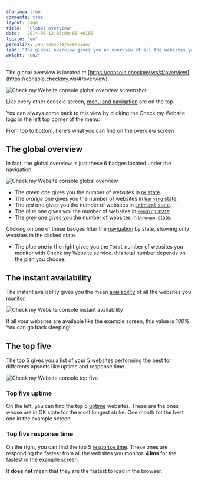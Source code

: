 ```yaml
---
sharing: true
comments: true
layout: page
title:  "Global overview"
date:   2014-06-12 08:00:00 +0100
locale: "en"
permalink: /en/console/overview/
lead: "The global overview gives you an overview of all the websites you monitor."
weight: "002"
---
```


The global overview is located at [https://console.checkmy.ws/#/overview](https://console.checkmy.ws/#/overview).	

![Check my Website console global overview screenshot](/assets/img/fullsize/en/console/overview/global-overview-fullscreen.png)

Like every other console screen, [menu and navigation](/en/console/menu-navigation/) are on the top.

You can always come back to this view by clicking the Check my Website logo in the left top corner of the menu.

From top to bottom, here's what you can find on the overview screen

## The global overview

In fact, the global overview is just these 6 badges located under the navigation.

![Check my Website console global overview](/assets/img/fullsize/en/console/overview/global-overview.png)

- The *green* one gives you the number of websites in [`OK` state](/en/terms-definitions/#ok-state).
- The *orange* one gives you the number of websites in [`Warning` state](/en/terms-definitions/#warning-state).
- The *red* one gives you the number of websites in [`Critical` state](/en/terms-definitions/#critical-state).
- The *blue* one gives you the number of websites in [`Pending` state](/en/terms-definitions/#pending-state).
- The *grey* one gives you the number of websites in [`Unknown` state](/en/terms-definitions/#unknown-state).

Clicking on one of these badges filter the [navigation](/en/console/menu-navigation/) by state, showing only websites in the clicked state.

- The *blue* one in the right gives you the `Total` number of websites you monitor with Check my Website service. this total number depends on the plan you choose.

## The instant availability

The instant availablity gives you the mean [availability](/en/terms-definitions/#availability) of all the websites you monitor.

![Check my Website console instant availability](/assets/img/fullsize/en/console/overview/instant-availability.png)

If all your websites are available like the example screen, this value is *100%*. You can go back sleeping!

## The top five

The top 5 gives you a list of your 5 websites performing the best for differents apsects like uptime and response time.

![Check my Website console top five](/assets/img/fullsize/en/console/overview/top-five.png)

### Top five uptime

On the left, you can find the top 5 [uptime](/en/terms-definitions/#uptime) websites. These are the ones whose are in OK state for the most longest strike. One month fot the best one in the example screen.

### Top five response time

On the right, you can find the top 5 [response time](/en/terms-definitions/#response-time). These ones are responding the fastest from all the websites you monitor. **41ms** for the fastest in the example screen. 

<p class="alert alert-warning" role="alert">It <strong>does not</strong> mean that they are the fastest to load in the browser.</p>